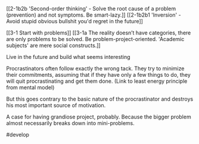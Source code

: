 [[2-1b2b 'Second-order thinking' - Solve the root cause of a problem (prevention) and not symptoms. Be smart-lazy.]]
[[2-1b2b1 'Inversion' - Avoid stupid obvious bullshit you'd regret in the future]]

[[3-1 Start with problems]]
[[3-1a The reality doesn’t have categories, there are only problems to be solved. Be problem-project-oriented. 'Academic subjects' are mere social constructs.]]

Live in the future and build what seems interesting

Procrastinators often follow exactly the wrong tack. They try to minimize their commitments, assuming that if they have only a few things to do, they will quit procrastinating and get them done. (Link to least energy principle from mental model)

But this goes contrary to the basic nature of the procrastinator and destroys his most important source of motivation.

A case for having grandiose project, probably. Because the bigger problem almost necessarily breaks down into mini-problems.

#develop 